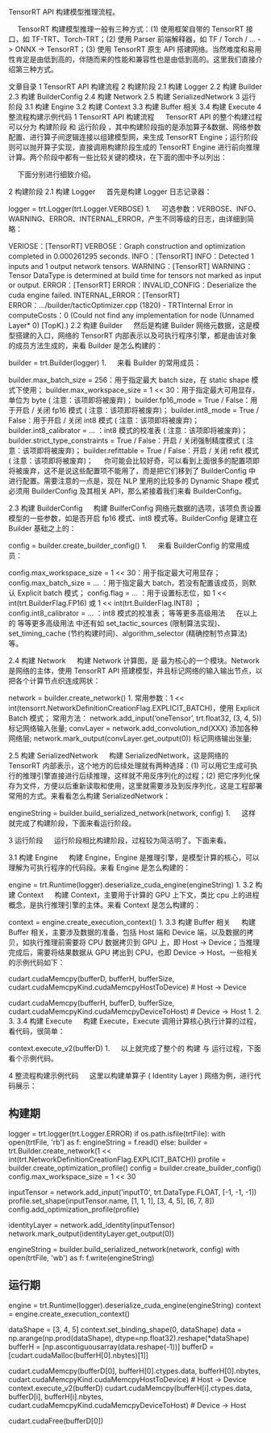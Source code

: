  TensorRT API 构建模型推理流程。

  TensorRT 构建模型推理一般有三种方式：(1) 使用框架自带的 TensorRT 接口，如 TF-TRT、Torch-TRT；(2) 使用 Parser 前端解释器，如 TF / Torch / … -> ONNX -> TensorRT；(3) 使用 TensorRT 原生 API 搭建网络。当然难度和易用性肯定是由低到高的，伴随而来的性能和兼容性也是由低到高的。这里我们直接介绍第三种方式。



文章目录
 1 TensorRT API 构建流程
 2 构建阶段
 2.1 构建 Logger
 2.2 构建 Builder
 2.3 构建 BuilderConfig
 2.4 构建 Network
 2.5 构建 SerializedNetwork
 3 运行阶段
 3.1 构建 Engine
 3.2 构建 Context
 3.3 构建 Buffer 相关
 3.4 构建 Execute
 4 整流程构建示例代码
1 TensorRT API 构建流程
  TensorRT API 的整个构建过程可以分为 构建阶段 和 运行阶段 ，其中构建阶段指的是添加算子&数据、网络参数配置、进行算子间逻辑连接以组建模型网，来生成 TensorRT Engine；运行阶段则可以抛开算子实现，直接调用构建阶段生成的 TensorRT Engine 进行前向推理计算。两个阶段中都有一些比较关键的模块，在下面的图中予以列出：



  下面分别进行细致介绍。





2 构建阶段
2.1 构建 Logger
  首先是构建 Logger 日志记录器：

logger = trt.Logger(trt.Logger.VERBOSE)
1.
  可选参数：VERBOSE、INFO、WARNING、ERROR、INTERNAL_ERROR，产生不同等级的日志，由详细到简略：

VERIOSE：[TensorRT] VERBOSE：Graph construction and optimization completed in 0.000261295 seconds.
INFO：[TensorRT] INFO：Detected 1 inputs and 1 output network tensors.
WARNING：[TensorRT] WARNING：Tensor DataType is determined at build time for tensors not marked as input or output.
ERROR：[TensorRT] ERROR：INVALID_CONFIG：Deserialize the cuda engine failed.
INTERNAL_ERROR：[TensorRT] ERROR：…/builder/tacticOptimizer.cpp (1820) - TRTInternal Error in computeCosts：0 (Could not find any implementation for node (Unnamed Layer* 0) [TopK].)
2.2 构建 Builder
  然后是构建 Builder 网络元数据，这是模型搭建的入口，网络的 TensorRT 内部表示以及可执行程序引擎，都是由该对象的成员方法生成的，来看 Builder 是怎么构建的：

builder = trt.Builder(logger)
1.
  来看 Builder 的常用成员：

builder.max_batch_size = 256：用于指定最大 batch size，在 static shape 模式下使用；
builder.max_workspace_size = 1 << 30：用于指定最大可用显存，单位为 byte ( 注意：该项即将被废弃)；
builder.fp16_mode = True / False：用于开启 / 关闭 fp16 模式 ( 注意：该项即将被废弃)；
builder.int8_mode = True / False：用于开启 / 关闭 int8 模式 ( 注意：该项即将被废弃)；
builder.int8_calibrator = … ：int8 模式的校准表 ( 注意：该项即将被废弃)；
builder.strict_type_constraints = True / False：开启 / 关闭强制精度模式 ( 注意：该项即将被废弃)；
builder.refittable = True / False：开启 / 关闭 refit 模式 ( 注意：该项即将被废弃)；
  你可能会比较好奇，可以看到上面很多的配置项即将被废弃，这不是说这些配置项不能用了，而是把它们移到了 BuilderConfig 中进行配置。需要注意的一点是，现在 NLP 里用的比较多的 Dynamic Shape 模式必须用 BuilderConfig 及其相关 API，那么紧接着我们来看 BuilderConfig。

2.3 构建 BuilderConfig
  构建 BuilferConfig 网络元数据的选项，该项负责设置模型的一些参数，如是否开启 fp16 模式、int8 模式等。BuilderConfig 是建立在 Builder 基础之上的：

config = builder.create_builder_config()
1.
  来看 BuilderConfig 的常用成员：

config.max_workspace_size = 1 << 30：用于指定最大可用显存；
config.max_batch_size = … ：用于指定最大 batch，若没有配置该成员，则默认 Explicit batch 模式；
config.flag = … ：用于设置标志位，如 1 << int(trt.BuilderFlag.FP16) 或 1 << int(trt.BuilderFlag.INT8) ；
config.int8_calibrator = … ：int8 模式的校准表；
等等更多高级用法
  在以上的 等等更多高级用法 中还有如 set_tactic_sources (限制算法实现)、set_timing_cache (节约构建时间)、algorithm_selector (精确控制节点算法) 等。

2.4 构建 Network
  构建 Network 计算图，是 最为核心的一个模块。Network 是网络的主体，使用 TensorRT API 搭建模型，并且标记网络的输入输出节点，以把各个计算节点织连成网状：

network = builder.create_network()
1.
常用参数：1 << int(tensorrt.NetworkDefinitionCreationFlag.EXPLICIT_BATCH)，使用 Explicit Batch 模式；
常用方法：
network.add_input(‘oneTensor’, trt.float32, (3, 4, 5)) 标记网络输入张量;
convLayer = network.add_convolution_nd(XXX) 添加各种网络层;
network.mark_output(convLayer.get_output(0)) 标记网络输出张量;

2.5 构建 SerializedNetwork
  构建 SerializedNetwork，这是网络的 TensorRT 内部表示，这个地方的后续处理就有两种选择：(1) 可以用它生成可执行的推理引擎直接进行后续推理，这样就不用反序列化的过程；(2) 把它序列化保存为文件，方便以后重新读取和使用，这里就需要涉及到反序列化，这是工程部署常用的方式。来看看怎么构建 SerializedNetwork：

engineString = builder.build_serialized_network(network, config)
1.
  这样就完成了构建阶段，下面来看运行阶段。





3 运行阶段
  运行阶段相比构建阶段，过程较为简洁明了。下面来看。

3.1 构建 Engine
  构建 Engine，Engine 是推理引擎，是模型计算的核心，可以理解为可执行程序的代码段。来看 Engine 是怎么构建的：

engine = trt.Runtime(logger).deserialize_cuda_engine(engineString)
1.
3.2 构建 Context
  构建 Context，主要用于计算的 GPU 上下文，类比 cpu 上的进程概念，是执行推理引擎的主体。来看 Context 是怎么构建的：

context = engine.create_execution_context()
1.
3.3 构建 Buffer 相关
  构建 Buffer 相关，主要涉及数据的准备，包括 Host 端和 Device 端，以及数据的拷贝，如执行推理前需要将 CPU 数据拷贝到 GPU 上，即 Host -> Device；当推理完成后，需要将结果数据从 GPU 拷出到 CPU，也即 Device -> Host。一些相关的示例代码如下：

cudart.cudaMemcpy(bufferD, bufferH, bufferSize, cudart.cudaMemcpyKind.cudaMemcpyHostToDevice)   # Host -> Device

cudart.cudaMemcpy(bufferH, bufferD, bufferSize, cudart.cudaMemcpyKind.cudaMemcpyDeviceToHost)   # Device -> Host
1.
2.
3.
3.4 构建 Execute
  构建 Execute，Execute 调用计算核心执行计算的过程，看代码，很简单：

context.execute_v2(bufferD)
1.
  以上就完成了整个的 构建 与 运行过程，下面看个示例代码。





4 整流程构建示例代码
  这里以构建单算子 ( Identity Layer ) 网络为例，进行代码展示：

## 构建期
logger = trt.logger(trt.Logger.ERROR)
if os.path.isfile(trtFile):
  with open(trtFile, 'rb') as f:
    engineString = f.read()
else:
  builder = trt.Builder.create_network(1 << int(trt.NetworkDefinitionCreationFlag.EXPLICIT_BATCH))
  profile = builder.create_optimization_profile()
  config = builder.create_builder_config()
  config.max_workspace_size = 1 << 30

  inputTensor = network.add_input('inputT0', trt.DataType.FLOAT, [-1, -1, -1])
  profile.set_shape(inputTensor.name, [1, 1, 1], [3, 4, 5], [6, 7, 8])
  config.add_optimization_profile(profile)

  identityLayer = network.add_identity(inputTensor)
  network.mark_output(identityLayer.get_output(0))

  engineString = builder.build_serialized_network(network, config)
  with open(trtFile, 'wb') as f:
    f.write(engineString)

## 运行期
engine = trt.Runtime(logger).deserialize_cuda_engine(engineString)
context = engine.create_execution_context()

dataShape = [3, 4, 5]
context.set_binding_shape(0, dataShape)
data = np.arange(np.prod(dataShape), dtype=np.float32).reshape(*dataShape)
bufferH = [np.ascontiguousarray(data.reshape(-1))]
bufferD = [cudart.cudaMalloc(bufferH[0].nbytes)[1]]

cudart.cudaMemcpy(bufferD[0], bufferH[0].ctypes.data, bufferH[0].nbytes, cudart.cudaMemcpyKind.cudaMemcpyHostToDevice)   # Host -> Device
context.execute_v2(bufferD)
cudart.cudaMemcpy(bufferH[i].ctypes.data, bufferD[i], bufferH[i].nbytes, cudart.cudaMemcpyKind.cudaMemcpyDeviceToHost)   # Device -> Host

cudart.cudaFree(bufferD[0])
